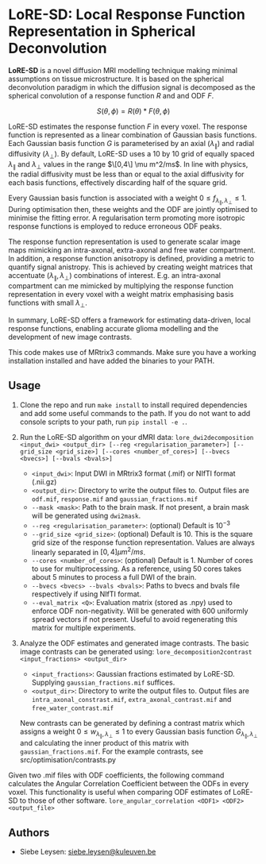 # LoRE-SD: Local Response Function Representation in Spherical Deconvolution

**LoRE-SD** is a novel diffusion MRI modelling technique making minimal assumptions on tissue microstructure. It is based on the spherical deconvolution paradigm in which the diffusion signal is decomposed as the spherical convolution of a response function $R$ and and ODF $F$.

$$
S\left(\theta,\phi\right)=R\left(\theta\right)\ast F\left(\theta,\phi\right)
$$

LoRE-SD estimates the response function $F$ in every voxel. The response function is represented as a linear combination of Gaussian basis functions. Each Gaussian basis function $G$ is parameterised by an axial ($\lambda_\parallel$) and radial diffusivity ($\lambda_\perp$). By default, LoRE-SD uses a 10 by 10 grid of equally spaced $\lambda_\parallel$ and $\lambda_\perp$ values in the range $\[0,4\]  \mu m^2/ms$. In line with physics, the radial diffusivity must be less than or equal to the axial diffusivity for each basis functions, effectively discarding half of the square grid.

Every Gaussian basis function is associated with a weight $0 \le f_{\lambda_\parallel, \lambda_\perp} \le 1$. During optimisation then, these weights and the ODF are jointly optimised to minimise the fitting error. A regularisation term promoting more isotropic response functions is employed to reduce erroneous ODF peaks.

The response function representation is used to generate scalar image maps mimicking an intra-axonal, extra-axonal and free water compartment. In addition, a response function anisotropy is defined, providing a metric to quantify signal anistropy. This is achieved by creating weight matrices that accentuate ($\lambda_\parallel, \lambda_\perp$) combinations of interest. E.g. an intra-axonal compartment can me mimicked by multiplying the response function representation in every voxel with a weight matrix emphasising basis functions with small $\lambda_\perp$.


In summary, LoRE-SD offers a framework for estimating data-driven, local response functions, enabling accurate glioma modelling and the development of new image contrasts.

This code makes use of MRtrix3 commands. Make sure you have a working installation installed and have added the binaries to your PATH.

## Usage
1. Clone the repo and run `make install` to install required dependencies and add some useful commands to the path. If you do not want to add console scripts to your path, run `pip install -e .`.
2. Run the LoRE-SD algorithm on your dMRI data:
    `lore_dwi2decomposition <input_dwi> <output_dir> [--reg <regularisation_parameter>] [--grid_size <grid_size>] [--cores <number_of_cores>] [--bvecs <bvecs>] [--bvals <bvals>]`
    * `<input_dwi>`: Input DWI in MRtrix3 format (.mif) or NIfTI format (.nii.gz)
    * `<output_dir>`: Directory to write the output files to. Output files are `odf.mif`, `response.mif` and `gaussian_fractions.mif`
    * `--mask <mask>`: Path to the brain mask. If not present, a brain mask will be generated using `dwi2mask`.
    * `--reg <regularisation_parameter>`: (optional) Default is $10^{-3}$
    * `--grid_size <grid_size>`: (optional) Default is 10. This is the square grid size of the response function representation. Values are always linearly separated in $[0, 4] \mu m^2/ms$.
    * `--cores <number_of_cores>`: (optional) Default is 1. Number of cores to use for multiprocessing. As a reference, using 50 cores takes about 5 minutes to process a full DWI of the brain.
    * `--bvecs <bvecs> --bvals <bvals>`: Paths to bvecs and bvals file respectively if using NIfTI format.
    * `--eval_matrix <Q>`: Evaluation matrix (stored as .npy) used to enforce ODF non-negativity. Will be generated with 600 uniformly spread vectors if not present. Useful to avoid regenerating this matrix for multiple experiments.
3. Analyze the ODF estimates and generated image contrasts. The basic image contrasts can be generated using:
    `lore_decomposition2contrast <input_fractions> <output_dir>`
    * `<input_fractions>`: Gaussian fractions estimated by LoRE-SD. Supplying `gaussian_fractions.mif` suffices.
    * `<output_dir>`: Directory to write the output files to. Output files are `intra_axonal_constrast.mif`, `extra_axonal_contrast.mif` and `free_water_contrast.mif`

    New contrasts can be generated by defining a contrast matrix which assigns a weight $0 \le w_{\lambda_\parallel, \lambda_\perp} \le 1$ to every Gaussian basis function $G_{\lambda_\parallel, \lambda_\perp}$ and calculating the inner product of this matrix with `gaussian_fractions.mif`. For the example contrasts, see src/optimisation/contrasts.py

Given two .mif files with ODF coefficients, the following command calculates the Angular Correlation Coefficient between the ODFs in every voxel. This functionality is useful when comparing ODF estimates of LoRE-SD to those of other software.
`lore_angular_correlation <ODF1> <ODF2> <output_file>`


## Authors
- Siebe Leysen: siebe.leysen@kuleuven.be


